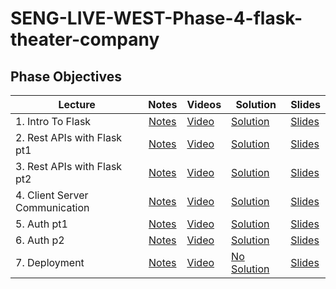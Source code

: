 # SENG-LIVE-WEST-Phase-4-flask-theater-company

## Phase Objectives



| Lecture                        |                                                          Notes                                                          | Videos     | Solution         | Slides      |
| ------------------------------ | :---------------------------------------------------------------------------------------------------------------------: | ---------- | ---------------- | ----------- |
| 1. Intro To Flask              | [Notes](https://docs.google.com/document/d/1vYLMPgKqkaIcd_wbEBkVtYwBjfGav_7KV6J6S2r52DQ/edit#bookmark=kix.6nc1fnq77upi) | [Video](https://www.youtube.com/watch?v=WL4xHEC2su0) | [Solution](https://github.com/learn-co-students/SENG-WEST-061223-phase-4-python-flask-theater-company/tree/01-solution/01-intro-to-flask)    | [Slides](https://raw.githack.com/learn-co-students/SENG-WEST-061223-phase-4-python-flask-theater-company/main/01-intro-to-flask/assets/export/index.html) |
| 2. Rest APIs with Flask pt1    | [Notes](https://docs.google.com/document/d/1vYLMPgKqkaIcd_wbEBkVtYwBjfGav_7KV6J6S2r52DQ/edit#bookmark=kix.vn389t3axxgm) | [Video](https://www.youtube.com/watch?v=_NApUihlnjU) | [Solution](https://github.com/learn-co-students/SENG-WEST-061223-phase-4-python-flask-theater-company/tree/02-solution/02-REST-API-Flask-pt1)    | [Slides](https://raw.githack.com/learn-co-students/SENG-WEST-061223-phase-4-python-flask-theater-company/main/02-REST-API-Flask-pt1/assets/export/index.html) |
| 3. Rest APIs with Flask pt2    | [Notes](https://docs.google.com/document/d/1vYLMPgKqkaIcd_wbEBkVtYwBjfGav_7KV6J6S2r52DQ/edit#bookmark=kix.j5nclueteidq) | [Video](#) | [Solution](#)    | [Slides](#) |
| 4. Client Server Communication | [Notes](https://docs.google.com/document/d/1vYLMPgKqkaIcd_wbEBkVtYwBjfGav_7KV6J6S2r52DQ/edit#bookmark=kix.15iol9bjtawr) | [Video](#) | [Solution](#)    | [Slides](#) |
| 5. Auth pt1                    | [Notes](https://docs.google.com/document/d/1QPxBsJi0XHnCY4HyyIooP0ST49nCHYgb3IV4-6N9ENY/edit#bookmark=kix.old7mtkt54cv) | [Video](#) | [Solution](#)    | [Slides](#) |
| 6. Auth p2                     | [Notes](https://docs.google.com/document/d/1QPxBsJi0XHnCY4HyyIooP0ST49nCHYgb3IV4-6N9ENY/edit#bookmark=kix.nzg8psyuiiyr) | [Video](#) | [Solution](#)    | [Slides](#) |
| 7. Deployment                  | [Notes](https://docs.google.com/document/d/1QPxBsJi0XHnCY4HyyIooP0ST49nCHYgb3IV4-6N9ENY/edit#bookmark=kix.21bjbcmorsmc) | [Video](#) | [No Solution](#) | [Slides](#) |